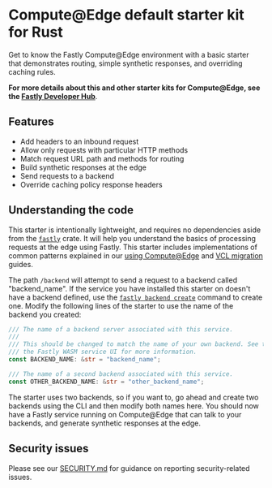 # Compute@Edge default starter kit for Rust

Get to know the Fastly Compute@Edge environment with a basic starter that demonstrates routing, simple synthetic responses, and overriding caching rules.

**For more details about this and other starter kits for Compute@Edge, see the [Fastly Developer Hub](https://developer.fastly.com/solutions/starters/)**.

## Features

- Add headers to an inbound request
- Allow only requests with particular HTTP methods
- Match request URL path and methods for routing
- Build synthetic responses at the edge
- Send requests to a backend
- Override caching policy response headers

## Understanding the code

This starter is intentionally lightweight, and requires no dependencies aside from the [`fastly`](https://docs.rs/fastly) crate. It will help you understand the basics of processing requests at the edge using Fastly. This starter includes implementations of common patterns explained in our [using Compute@Edge](https://developer.fastly.com/learning/compute/using/) and [VCL migration](https://developer.fastly.com/learning/compute/migrate/) guides.

The path `/backend` will attempt to send a request to a backend called "backend_name". If the service you have installed this starter on doesn't have a backend defined, use the [`fastly backend create`](https://developer.fastly.com/reference/cli/backend/create/) command to create one. Modify the following lines of the starter to use the name of the backend you created:

```rust
/// The name of a backend server associated with this service.
///
/// This should be changed to match the name of your own backend. See the the `Hosts` section of
/// the Fastly WASM service UI for more information.
const BACKEND_NAME: &str = "backend_name";

/// The name of a second backend associated with this service.
const OTHER_BACKEND_NAME: &str = "other_backend_name";
```

The starter uses two backends, so if you want to, go ahead and create two backends using the CLI and then modify both names here. You should now have a Fastly service running on Compute@Edge that can talk to your backends, and generate synthetic responses at the edge.

## Security issues

Please see our [SECURITY.md](SECURITY.md) for guidance on reporting security-related issues.
